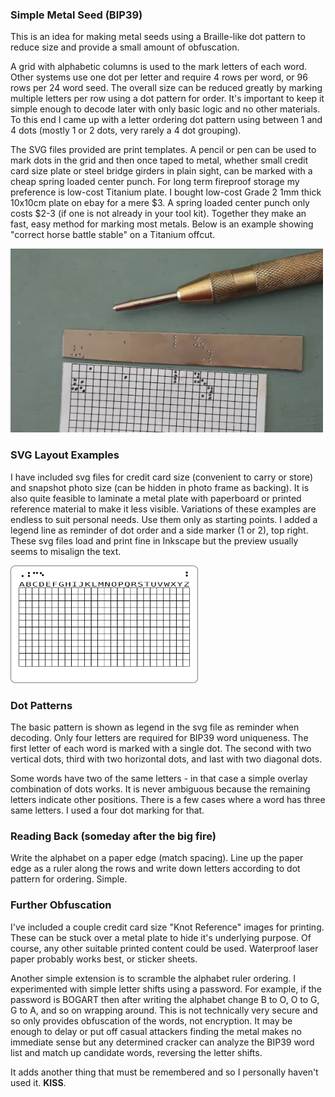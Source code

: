 ### Simple Metal Seed (BIP39)

This is an idea for making metal seeds using a Braille-like dot pattern to reduce size and provide a small amount of obfuscation.

A grid with alphabetic columns is used to the mark letters of each word. Other systems use one dot per letter and require 4 rows per word, or 96 rows per 24 word seed. The overall size can be reduced greatly by marking multiple letters per row using a dot pattern for order. It's important to keep it simple enough to decode later with only basic logic and no other materials. To this end I came up with a letter ordering dot pattern using between 1 and 4 dots (mostly 1 or 2 dots, very rarely a 4 dot grouping).

The SVG files provided are print templates. A pencil or pen can be used to mark dots in the grid and then once taped to metal, whether small credit card size plate or steel bridge girders in plain sight, can be marked with a cheap spring loaded center punch. For long term fireproof storage my preference is low-cost Titanium plate. I bought low-cost Grade 2 1mm thick 10x10cm plate on ebay for a mere $3. A spring loaded center punch only costs $2-3 (if one is not already in your tool kit). Together they make an fast, easy method for marking most metals. Below is an example showing "correct horse battle stable" on a Titanium offcut.

<img src="bip39test.jpg" alt="Example" width="500">

### SVG Layout Examples

I have included svg files for credit card size (convenient to carry or store) and snapshot photo size (can be hidden in photo frame as backing). It is also quite feasible to laminate a metal plate with paperboard or printed reference material to make it less visible. Variations of these examples are endless to suit personal needs. Use them only as starting points. I added a legend line as reminder of dot order and a side marker (1 or 2), top right. These svg files load and print fine in Inkscape but the preview usually seems to misalign the text.

<img src="bip39Q12.png" alt="Credit Card Layout" width="300">

### Dot Patterns

The basic pattern is shown as legend in the svg file as reminder when decoding. Only four letters are required for BIP39 word uniqueness. The first letter of each word is marked with a single dot. The second with two vertical dots, third with two horizontal dots, and last with two diagonal dots. 

Some words have two of the same letters - in that case a simple overlay combination of dots works. It is never ambiguous because the remaining letters indicate other positions. There is a few cases where a word has three same letters. I used a four dot marking for that.

### Reading Back (someday after the big fire)

Write the alphabet on a paper edge (match spacing). Line up the paper edge as a ruler along the rows and write down letters according to dot pattern for ordering. Simple.

### Further Obfuscation

I've included a couple credit card size "Knot Reference" images for printing. These can be stuck over a metal plate to hide it's underlying purpose. Of course, any other suitable printed content could be used. Waterproof laser paper probably works best, or sticker sheets.

Another simple extension is to scramble the alphabet ruler ordering. I experimented with simple letter shifts using a password. For example, if the password is BOGART then after writing the alphabet change B to O, O to G, G to A, and so on wrapping around. This is not technically very secure and so only provides obfuscation of the words, not encryption. It may be enough to delay or put off casual attackers finding the metal makes no immediate sense but any determined cracker can analyze the BIP39 word list and match up candidate words, reversing the letter shifts.

It adds another thing that must be remembered and so I personally haven't used it. **KISS**.
